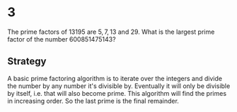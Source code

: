 # 3

The prime factors of $13195$ are $5, 7, 13$ and $29$.
What is the largest prime factor of the number $600851475143$?

## Strategy

A basic prime factoring algorithm is to iterate over the integers and divide the number by any number it's divisible by. Eventually it will only be divisible by itself, i.e. that will also become prime. This algorithm will find the primes in increasing order. So the last prime is the final remainder.
